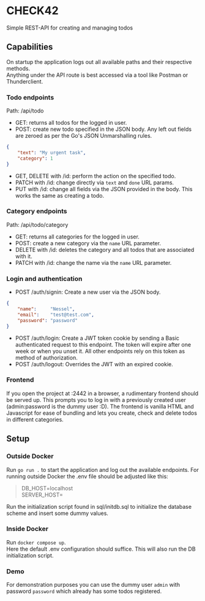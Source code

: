# CHECK42
Simple REST-API for creating and managing todos

## Capabilities
On startup the application logs out all available paths and their respective methods. \
Anything under the API route is best accessed via a tool like Postman or Thunderclient.

### Todo endpoints 
Path: /api/todo
- GET: returns all todos for the logged in user.
- POST: create new todo specified in the JSON body. Any left out fields are zeroed as per the Go's JSON Unmarshalling rules.
```json
{
    "text": "My urgent task",
    "category": 1
}
```
- GET, DELETE with /id: perform the action on the specified todo. 
- PATCH with /id: change directly via `text` and `done` URL params.
- PUT with /id: change all fields via the JSON provided in the body. This works the same as creating a todo.

### Category endpoints
Path: /api/todo/category
- GET: returns all categories for the logged in user.
- POST: create a new category via the `name` URL parameter.
- DELETE with /id: deletes the category and all todos that are associated with it.
- PATCH with /id: change the name via the `name` URL parameter.  

### Login and authentication
- POST /auth/signin: Create a new user via the JSON body.
```json
{
    "name":     "Nessel",
    "email":    "test@test.com",
    "password": "password" 
}
```
- POST /auth/login: Create a JWT token cookie by sending a Basic authenticated request to this endpoint. The token will expire after one week or when you unset it. All other endpoints rely on this token as method of authorization.
- POST /auth/logout: Overrides the JWT with an expired cookie.

### Frontend
If you open the project at :2442 in a browser, a rudimentary frontend should be served up. This prompts you to log in with a previously created user (admin:password is the dummy user :D). The frontend is vanilla HTML and Javascript for ease of bundling and lets you create, check and delete todos in different categories.

## Setup

### Outside Docker
Run `go run .` to start the application and log out the available endpoints.
For running outside Docker the .env file should be adjusted like this:

> DB_HOST=localhost \
> SERVER_HOST=

Run the initialization script found in sql/initdb.sql to initialize the database scheme and insert some dummy values.

### Inside Docker
Run `docker compose up`. \
Here the default .env configuration should suffice. This will also run the DB initialization script.

### Demo
For demonstration purposes you can use the dummy user `admin` with password `password` which already has some todos registered.
